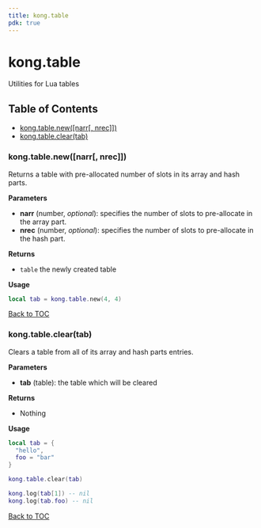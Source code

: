 ```yaml
---
title: kong.table
pdk: true
---
```


# kong.table

Utilities for Lua tables

## Table of Contents

* [kong.table.new([narr[, nrec]])](#kong_table_new)
* [kong.table.clear(tab)](#kong_table_clear)




### <a name="kong_table_new"></a>kong.table.new([narr[, nrec]])

Returns a table with pre-allocated number of slots in its array and hash
 parts.

**Parameters**

* **narr** (number, _optional_):  specifies the number of slots to pre-allocate
 in the array part.
* **nrec** (number, _optional_):  specifies the number of slots to pre-allocate in
 the hash part.

**Returns**

* `table` the newly created table


**Usage**

``` lua
local tab = kong.table.new(4, 4)
```

[Back to TOC](#table-of-contents)


### <a name="kong_table_clear"></a>kong.table.clear(tab)

Clears a table from all of its array and hash parts entries.

**Parameters**

* **tab** (table):  the table which will be cleared

**Returns**

*  Nothing


**Usage**

``` lua
local tab = {
  "hello",
  foo = "bar"
}

kong.table.clear(tab)

kong.log(tab[1]) -- nil
kong.log(tab.foo) -- nil
```

[Back to TOC](#table-of-contents)

